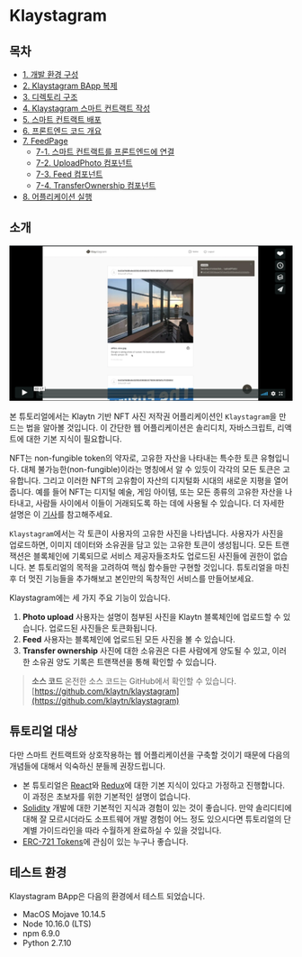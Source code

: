 # Klaystagram

## 목차

* [1. 개발 환경 구성](1.-environment-setup.md)
* [2. Klaystagram BApp 복제](2.-clone-klaystagram-bapp.md)
* [3. 디렉토리 구조](3.-directory-structure.md)
* [4. Klaystagram 스마트 컨트랙트 작성](4.-write-klaystagram-smart-contract.md)
* [5. 스마트 컨트랙트 배포](5.-deploy-contract.md)
* [6. 프론트엔드 코드 개요](6.-frontend-code-overview.md)
* [7. FeedPage](7.-feedpage/README.md)
  * [7-1. 스마트 컨트랙트를 프론트엔드에 연결](7.-feedpage/7-1.-connect-contract-to-frontend.md)
  * [7-2. UploadPhoto 컴포넌트](7.-feedpage/7-2.-uploadphoto-component.md)
  * [7-3. Feed 컴포넌트](7.-feedpage/7-3.-feed-component.md)
  * [7-4. TransferOwnership 컴포넌트](7.-feedpage/7-4.-transferownership-component.md)
* [8. 어플리케이션 실행](8.-run-app.md)

## 소개

[![Klaystagram 소개 영상](images/klaystagram-video-poster.png)](https://vimeo.com/327033594)

본 튜토리얼에서는 Klaytn 기반 NFT 사진 저작권 어플리케이션인 `Klaystagram`을 만드는 법을 알아볼 것입니다. 이 간단한 웹 어플리케이션은 솔리디치, 자바스크립트, 리액트에 대한 기본 지식이 필요합니다.

NFT는 non-fungible token의 약자로, 고유한 자산을 나타내는 특수한 토큰 유형입니다. 대체 불가능한\(non-fungible\)이라는 명칭에서 알 수 있듯이 각각의 모든 토큰은 고유합니다. 그리고 이러한 NFT의 고유함이 자산의 디지털화 시대의 새로운 지평을 열어줍니다. 예를 들어 NFT는 디지털 예술, 게임 아이템, 또는 모든 종류의 고유한 자산을 나타내고, 사람들 사이에서 이들이 거래되도록 하는 데에 사용될 수 있습니다. 더 자세한 설명은 이 [기사](https://coincentral.com/nfts-non-fungible-tokens/)를 참고해주세요.

`Klaystagram`에서는 각 토큰이 사용자의 고유한 사진을 나타냅니다. 사용자가 사진을 업로드하면, 이미지 데이터와 소유권을 담고 있는 고유한 토큰이 생성됩니다. 모든 트랜잭션은 블록체인에 기록되므로 서비스 제공자들조차도 업로드된 사진들에 권한이 없습니다. 본 튜토리얼의 목적을 고려하여 핵심 함수들만 구현할 것입니다. 튜토리얼을 마친 후 더 멋진 기능들을 추가해보고 본인만의 독창적인 서비스를 만들어보세요.

Klaystagram에는 세 가지 주요 기능이 있습니다.

1. **Photo upload** 사용자는 설명이 첨부된 사진을 Klaytn 블록체인에 업로드할 수 있습니다. 업로드된 사진들은 토큰화됩니다.
2. **Feed** 사용자는 블록체인에 업로드된 모든 사진을 볼 수 있습니다.
3. **Transfer ownership** 사진에 대한 소유권은 다른 사람에게 양도될 수 있고, 이러한 소유권 양도 기록은 트랜잭션을 통해 확인할 수 있습니다.

> **소스 코드** 온전한 소스 코드는 GitHub에서 확인할 수 있습니다. [https://github.com/klaytn/klaystagram](https://github.com/klaytn/klaystagram)

## 튜토리얼 대상

다만 스마트 컨트랙트와 상호작용하는 웹 어플리케이션을 구축할 것이기 때문에 다음의 개념들에 대해서 익숙하신 분들께 권장드립니다.

* 본 튜토리얼은 [React](https://reactjs.org/)와 [Redux](https://redux.js.org/)에 대한 기본 지식이 있다고 가정하고 진행합니다. 이 과정은 초보자를 위한 기본적인 설명이 없습니다.
* [Solidity](https://solidity.readthedocs.io/en/v0.5.10/) 개발에 대한 기본적인 지식과 경험이 있는 것이 좋습니다. 만약 솔리디티에 대해 잘 모르시더라도 소프트웨어 개발 경험이 어느 정도 있으시다면 튜토리얼의 단계별 가이드라인을 따라 수월하게 완료하실 수 있을 것입니다.
* [ERC-721 Tokens](http://erc721.org/)에 관심이 있는 누구나 좋습니다.

## 테스트 환경

Klaystagram BApp은 다음의 환경에서 테스트 되었습니다.

* MacOS Mojave 10.14.5
* Node 10.16.0 \(LTS\)
* npm 6.9.0
* Python 2.7.10

